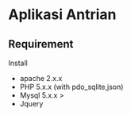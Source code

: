 # Aplikasi Antrian
## Requirement
Install
* apache 2.x.x
* PHP 5.x.x (with pdo_sqlite,json)
* Mysql 5.x.x >
* Jquery